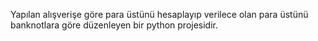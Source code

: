 Yapılan alışverişe göre para üstünü hesaplayıp verilece olan para üstünü banknotlara göre düzenleyen bir python projesidir.
